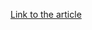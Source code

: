 [Link to the article](https://www.trendmicro.com/en_us/research/23/k/cerber-ransomware-exploits-cve-2023-22518.html)
